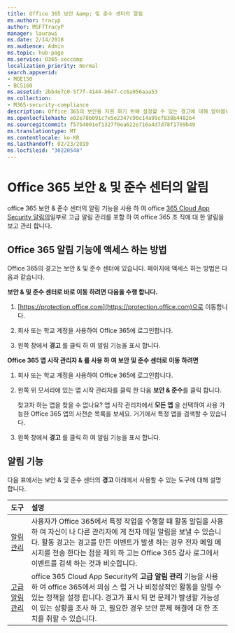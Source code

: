 ```yaml
---
title: Office 365 보안 &amp; 및 준수 센터의 알림
ms.author: tracyp
author: MSFTTracyP
manager: laurawi
ms.date: 2/14/2018
ms.audience: Admin
ms.topic: hub-page
ms.service: O365-seccomp
localization_priority: Normal
search.appverid:
- MOE150
- BCS160
ms.assetid: 2bb4e7c0-5f7f-4144-b647-cc6a956aaa53
ms.collection:
- M365-security-compliance
description: Office 365의 보안을 지원 하기 위해 설정할 수 있는 경고에 대해 알아봅니다.
ms.openlocfilehash: e02e78b091c7e5e2347c90c14a99cf838b4482b4
ms.sourcegitcommit: f57b4001ef1327f0ea622e716a4d7d78f1769b49
ms.translationtype: MT
ms.contentlocale: ko-KR
ms.lasthandoff: 02/23/2019
ms.locfileid: "30220548"
---
```

# <a name="alerts-in-the-office-365-security-amp-compliance-center"></a>Office 365 보안 &amp; 및 준수 센터의 알림

office 365 보안 &amp; 준수 센터의 알림 기능을 사용 하 여 office [365 Cloud App Security 알림의](office-365-cas-overview.md)일부로 고급 알림 관리를 포함 하 여 office 365 조 직에 대 한 알림을 보고 관리 합니다.
  
## <a name="how-to-get-to-the-office-365-alerts-features"></a>Office 365 알림 기능에 액세스 하는 방법

Office 365의 경고는 보안 &amp; 및 준수 센터에 있습니다. 페이지에 액세스 하는 방법은 다음과 같습니다.
  
 **보안 &amp; 및 준수 센터로 바로 이동 하려면 다음을 수행 합니다.**
  
1. [https://protection.office.com](https://protection.office.com)으로 이동합니다.
    
2. 회사 또는 학교 계정을 사용하여 Office 365에 로그인합니다. 
    
3. 왼쪽 창에서 **경고** 를 클릭 하 여 알림 기능을 표시 합니다. 
    
 **Office 365 앱 시작 관리자 &amp; 를 사용 하 여 보안 및 준수 센터로 이동 하려면**
  
1. 회사 또는 학교 계정을 사용하여 Office 365에 로그인합니다. 
    
2. 왼쪽 위 모서리에 있는 앱 시작 관리자를 클릭 한 다음 **보안 &amp; 준수**를 클릭 합니다.
    
    찾고자 하는 앱을 찾을 수 없나요? 앱 시작 관리자에서 **모든 앱** 을 선택하여 사용 가능한 Office 365 앱의 사전순 목록을 보세요. 거기에서 특정 앱을 검색할 수 있습니다. 
    
3. 왼쪽 창에서 **경고** 를 클릭 하 여 알림 기능을 표시 합니다. 
    
## <a name="alerts-features"></a>알림 기능

다음 표에서는 보안 &amp; 및 준수 센터의 **경고** 아래에서 사용할 수 있는 도구에 대해 설명 합니다. 
  
|**도구**|**설명**|
|:-----|:-----|
|[알림 관리](create-activity-alerts.md) <br/> |사용자가 Office 365에서 특정 작업을 수행할 때 활동 알림을 사용 하 여 자신이 나 다른 관리자에 게 전자 메일 알림을 보낼 수 있습니다. 활동 경고는 경고를 만든 이벤트가 발생 하는 경우 전자 메일 메시지를 전송 한다는 점을 제외 하 고는 Office 365 감사 로그에서 이벤트를 검색 하는 것과 비슷합니다.  <br/> |
|[고급 알림 관리](office-365-cas-overview.md) <br/> |office 365 Cloud App Security의 **고급 알림 관리** 기능을 사용 하 여 office 365에서 의심 스 럽 거 나 비정상적인 활동을 알릴 수 있는 정책을 설정 합니다. 경고가 표시 되 면 문제가 발생할 가능성이 있는 상황을 조사 하 고, 필요한 경우 보안 문제 해결에 대 한 조치를 취할 수 있습니다.<br/> |
   

